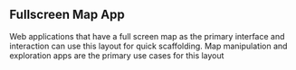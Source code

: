 ## Fullscreen Map App

Web applications that have a full screen map as the primary interface and interaction can use this layout for quick scaffolding. Map manipulation and exploration apps are the primary use cases for this layout